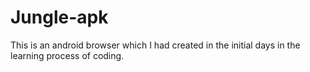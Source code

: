 # Jungle-apk
This is an android browser which I had created in the initial days in the learning process of coding.
